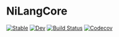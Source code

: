 # NiLangCore

[![Stable](https://img.shields.io/badge/docs-stable-blue.svg)](https://GiggleLiu.github.io/NiLangCore.jl/stable)
[![Dev](https://img.shields.io/badge/docs-dev-blue.svg)](https://GiggleLiu.github.io/NiLangCore.jl/dev)
[![Build Status](https://travis-ci.com/GiggleLiu/NiLangCore.jl.svg?branch=master)](https://travis-ci.com/GiggleLiu/NiLangCore.jl)
[![Codecov](https://codecov.io/gh/GiggleLiu/NiLangCore.jl/branch/master/graph/badge.svg)](https://codecov.io/gh/GiggleLiu/NiLangCore.jl)
